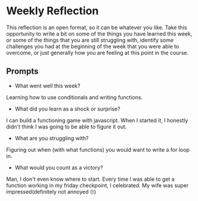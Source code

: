 # Weekly Reflection
This reflection is an open format, so it can be whatever you like. Take this opportunity to write a bit on some of the things you have learned this week, or some of the things that you are still struggling with, identify some challenges you had at the beginning of the week that you were able to overcome, or just generally how you are feeling at this point in the course.

## Prompts
- What went well this week?

Learning how to use conditionals and writing functions. 

- What did you learn as a shock or surprise?

I can build a functioning game with javascript. When I started it, I honestly didn't think I was going to be able to figure it out.

- What are you struggling with?

Figuring out when (with what functions) you would want to write a for loop in.

- What would you count as a victory?

Man, I don't even know where to start. Every time I was able to get a function working in my friday checkpoint, I celebrated. My wife was super impressed(definitely not annoyed 🙄)